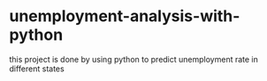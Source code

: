 # unemployment-analysis-with-python
this project is done by using python to predict unemployment rate in different states

